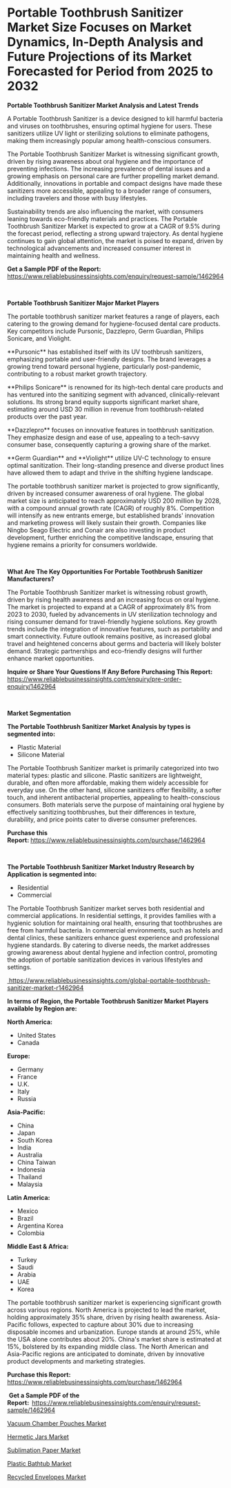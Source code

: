 <p><h1>Portable Toothbrush Sanitizer Market Size Focuses on Market Dynamics, In-Depth Analysis and Future Projections of its Market Forecasted for Period from 2025 to 2032</h1></p><p><strong>Portable Toothbrush Sanitizer Market Analysis and Latest Trends</strong></p>
<p><p>A Portable Toothbrush Sanitizer is a device designed to kill harmful bacteria and viruses on toothbrushes, ensuring optimal hygiene for users. These sanitizers utilize UV light or sterilizing solutions to eliminate pathogens, making them increasingly popular among health-conscious consumers. </p><p>The Portable Toothbrush Sanitizer Market is witnessing significant growth, driven by rising awareness about oral hygiene and the importance of preventing infections. The increasing prevalence of dental issues and a growing emphasis on personal care are further propelling market demand. Additionally, innovations in portable and compact designs have made these sanitizers more accessible, appealing to a broader range of consumers, including travelers and those with busy lifestyles. </p><p>Sustainability trends are also influencing the market, with consumers leaning towards eco-friendly materials and practices. The Portable Toothbrush Sanitizer Market is expected to grow at a CAGR of 9.5% during the forecast period, reflecting a strong upward trajectory. As dental hygiene continues to gain global attention, the market is poised to expand, driven by technological advancements and increased consumer interest in maintaining health and wellness.</p></p>
<p><strong>Get a Sample PDF of the Report:&nbsp;</strong> <a href="https://www.reliablebusinessinsights.com/enquiry/request-sample/1462964?utm_campaign=62&utm_medium=2&utm_source=Github&utm_content=ia&utm_term=07022025&utm_id=portable-toothbrush-sanitizer">https://www.reliablebusinessinsights.com/enquiry/request-sample/1462964</a></p>
<p>&nbsp;</p>
<p><strong>Portable Toothbrush Sanitizer Major Market Players</strong></p>
<p><p>The portable toothbrush sanitizer market features a range of players, each catering to the growing demand for hygiene-focused dental care products. Key competitors include Pursonic, Dazzlepro, Germ Guardian, Philips Sonicare, and Violight.</p><p>**Pursonic** has established itself with its UV toothbrush sanitizers, emphasizing portable and user-friendly designs. The brand leverages a growing trend toward personal hygiene, particularly post-pandemic, contributing to a robust market growth trajectory. </p><p>**Philips Sonicare** is renowned for its high-tech dental care products and has ventured into the sanitizing segment with advanced, clinically-relevant solutions. Its strong brand equity supports significant market share, estimating around USD 30 million in revenue from toothbrush-related products over the past year. </p><p>**Dazzlepro** focuses on innovative features in toothbrush sanitization. They emphasize design and ease of use, appealing to a tech-savvy consumer base, consequently capturing a growing share of the market.</p><p>**Germ Guardian** and **Violight** utilize UV-C technology to ensure optimal sanitization. Their long-standing presence and diverse product lines have allowed them to adapt and thrive in the shifting hygiene landscape.</p><p>The portable toothbrush sanitizer market is projected to grow significantly, driven by increased consumer awareness of oral hygiene. The global market size is anticipated to reach approximately USD 200 million by 2028, with a compound annual growth rate (CAGR) of roughly 8%. Competition will intensify as new entrants emerge, but established brands' innovation and marketing prowess will likely sustain their growth. Companies like Ningbo Seago Electric and Conair are also investing in product development, further enriching the competitive landscape, ensuring that hygiene remains a priority for consumers worldwide.</p></p>
<p>&nbsp;</p>
<p><strong>What Are The Key Opportunities For Portable Toothbrush Sanitizer Manufacturers?</strong></p>
<p><p>The Portable Toothbrush Sanitizer market is witnessing robust growth, driven by rising health awareness and an increasing focus on oral hygiene. The market is projected to expand at a CAGR of approximately 8% from 2023 to 2030, fueled by advancements in UV sterilization technology and rising consumer demand for travel-friendly hygiene solutions. Key growth trends include the integration of innovative features, such as portability and smart connectivity. Future outlook remains positive, as increased global travel and heightened concerns about germs and bacteria will likely bolster demand. Strategic partnerships and eco-friendly designs will further enhance market opportunities.</p></p>
<p><strong>Inquire or Share Your Questions If Any Before Purchasing This Report:</strong> <a href="https://www.reliablebusinessinsights.com/enquiry/pre-order-enquiry/1462964?utm_campaign=62&utm_medium=2&utm_source=Github&utm_content=ia&utm_term=07022025&utm_id=portable-toothbrush-sanitizer">https://www.reliablebusinessinsights.com/enquiry/pre-order-enquiry/1462964</a></p>
<p>&nbsp;</p>
<p><strong>Market Segmentation</strong></p>
<p><strong>The Portable Toothbrush Sanitizer Market Analysis by types is segmented into:</strong></p>
<p><ul><li>Plastic Material</li><li>Silicone Material</li></ul></p>
<p><p>The Portable Toothbrush Sanitizer market is primarily categorized into two material types: plastic and silicone. Plastic sanitizers are lightweight, durable, and often more affordable, making them widely accessible for everyday use. On the other hand, silicone sanitizers offer flexibility, a softer touch, and inherent antibacterial properties, appealing to health-conscious consumers. Both materials serve the purpose of maintaining oral hygiene by effectively sanitizing toothbrushes, but their differences in texture, durability, and price points cater to diverse consumer preferences.</p></p>
<p><strong>Purchase this Report:&nbsp;</strong><a href="https://www.reliablebusinessinsights.com/purchase/1462964?utm_campaign=62&utm_medium=2&utm_source=Github&utm_content=ia&utm_term=07022025&utm_id=portable-toothbrush-sanitizer">https://www.reliablebusinessinsights.com/purchase/1462964</a></p>
<p>&nbsp;</p>
<p><strong>The Portable Toothbrush Sanitizer Market Industry Research by Application is segmented into:</strong></p>
<p><ul><li>Residential</li><li>Commercial</li></ul></p>
<p><p>The Portable Toothbrush Sanitizer market serves both residential and commercial applications. In residential settings, it provides families with a hygienic solution for maintaining oral health, ensuring that toothbrushes are free from harmful bacteria. In commercial environments, such as hotels and dental clinics, these sanitizers enhance guest experience and professional hygiene standards. By catering to diverse needs, the market addresses growing awareness about dental hygiene and infection control, promoting the adoption of portable sanitization devices in various lifestyles and settings.</p></p>
<p><a href="https://www.reliablebusinessinsights.com/global-portable-toothbrush-sanitizer-market-r1462964?utm_campaign=62&utm_medium=2&utm_source=Github&utm_content=ia&utm_term=07022025&utm_id=portable-toothbrush-sanitizer">&nbsp;https://www.reliablebusinessinsights.com/global-portable-toothbrush-sanitizer-market-r1462964</a></p>
<p><strong>In terms of Region, the Portable Toothbrush Sanitizer Market Players available by Region are:</strong></p>
<p>
    <p> <strong> North America: </strong>
        <ul>
            <li>United States</li>
            <li>Canada</li>
        </ul>
        </p> 
    <p> <strong> Europe: </strong>
        <ul>
            <li>Germany</li>
            <li>France</li>
            <li>U.K.</li>
            <li>Italy</li>
            <li>Russia</li>
        </ul>
        </p> 
    <p> <strong> Asia-Pacific: </strong>
        <ul>
            <li>China</li>
            <li>Japan</li>
            <li>South Korea</li>
            <li>India</li>
            <li>Australia</li>
            <li>China Taiwan</li>
            <li>Indonesia</li>
            <li>Thailand</li>
            <li>Malaysia</li>
        </ul>
        </p> 
    <p> <strong> Latin America: </strong>
        <ul>
            <li>Mexico</li>
            <li>Brazil</li>
            <li>Argentina Korea</li>
            <li>Colombia</li>
        </ul>
        </p> 
    <p> <strong> Middle East & Africa: </strong>
        <ul>
            <li>Turkey</li>
            <li>Saudi</li>
            <li>Arabia</li>
            <li>UAE</li>
            <li>Korea</li>
        </ul>
    </p>
    </p>
<p><p>The portable toothbrush sanitizer market is experiencing significant growth across various regions. North America is projected to lead the market, holding approximately 35% share, driven by rising health awareness. Asia-Pacific follows, expected to capture about 30% due to increasing disposable incomes and urbanization. Europe stands at around 25%, while the USA alone contributes about 20%. China's market share is estimated at 15%, bolstered by its expanding middle class. The North American and Asia-Pacific regions are anticipated to dominate, driven by innovative product developments and marketing strategies.</p></p>
<p><strong>Purchase this Report: </strong><a href="https://www.reliablebusinessinsights.com/purchase/1462964?utm_campaign=62&utm_medium=2&utm_source=Github&utm_content=ia&utm_term=07022025&utm_id=portable-toothbrush-sanitizer">https://www.reliablebusinessinsights.com/purchase/1462964</a></p>
<p>&nbsp;<strong>Get a Sample PDF of the Report:&nbsp;&nbsp;</strong><a href="https://www.reliablebusinessinsights.com/enquiry/request-sample/1462964?utm_campaign=62&utm_medium=2&utm_source=Github&utm_content=ia&utm_term=07022025&utm_id=portable-toothbrush-sanitizer">https://www.reliablebusinessinsights.com/enquiry/request-sample/1462964</a></p>
<p><strong></strong></p>
<p><p><a href="https://github.com/kaqiewan/Market-Research-Report-List-1/blob/main/vacuum-chamber-pouches-market.md?utm_campaign=62&utm_medium=2&utm_source=Github&utm_content=ia&utm_term=07022025&utm_id=portable-toothbrush-sanitizer">Vacuum Chamber Pouches Market</a></p><p><a href="https://github.com/ezahdyre/Market-Research-Report-List-1/blob/main/hermetic-jars-market.md?utm_campaign=62&utm_medium=2&utm_source=Github&utm_content=ia&utm_term=07022025&utm_id=portable-toothbrush-sanitizer">Hermetic Jars Market</a></p><p><a href="https://github.com/verikaahova/Market-Research-Report-List-1/blob/main/sublimation-paper-market.md?utm_campaign=62&utm_medium=2&utm_source=Github&utm_content=ia&utm_term=07022025&utm_id=portable-toothbrush-sanitizer">Sublimation Paper Market</a></p><p><a href="https://github.com/taxyevgwlle/Market-Research-Report-List-1/blob/main/plastic-bathtub-market.md?utm_campaign=62&utm_medium=2&utm_source=Github&utm_content=ia&utm_term=07022025&utm_id=portable-toothbrush-sanitizer">Plastic Bathtub Market</a></p><p><a href="https://github.com/dingharhouma/Market-Research-Report-List-1/blob/main/recycled-envelopes-market.md?utm_campaign=62&utm_medium=2&utm_source=Github&utm_content=ia&utm_term=07022025&utm_id=portable-toothbrush-sanitizer">Recycled Envelopes Market</a></p></p>